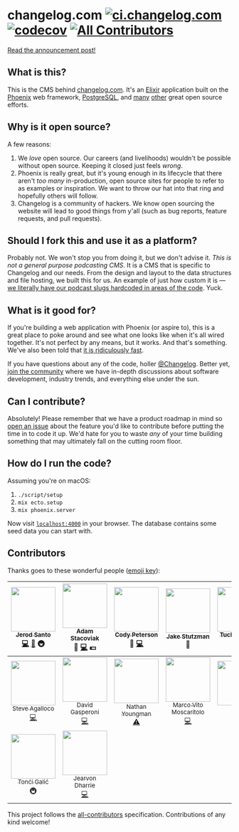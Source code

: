# changelog.com [![ci.changelog.com](https://ci.changelog.com/api/v1/pipelines/changelog.com/jobs/deploy/badge)](https://ci.changelog.com/teams/main/pipelines/changelog.com/jobs/deploy) [![codecov](https://codecov.io/gh/thechangelog/changelog.com/branch/master/graph/badge.svg)](https://codecov.io/gh/thechangelog/changelog.com) [![All Contributors](https://img.shields.io/badge/all_contributors-16-orange.svg?style=flat-square)](#contributors)

[Read the announcement post!](https://changelog.com/posts/changelog-is-open-source)

## What is this?

This is the CMS behind [changelog.com](https://changelog.com). It's an [Elixir](http://elixir-lang.org) application built on the [Phoenix](http://www.phoenixframework.org) web framework, [PostgreSQL](https://www.postgresql.org), and [many](https://github.com/thechangelog/changelog.com/blob/master/mix.exs#L33) [other](https://github.com/thechangelog/changelog.com/blob/master/package.json) great open source efforts.

## Why is it open source?

A few reasons:

1. We _love_ open source. Our careers (and livelihoods) wouldn't be possible without open source. Keeping it closed just feels _wrong_.
2. Phoenix is really great, but it's young enough in its lifecycle that there aren't _too many_ in-production, open source sites for people to refer to as examples or inspiration. We want to throw our hat into that ring and hopefully others will follow.
3. Changelog is a community of hackers. We know open sourcing the website will lead to good things from y'all (such as bug reports, feature requests, and pull requests).

## Should I fork this and use it as a platform?

Probably not. We won't stop you from doing it, but we don't advise it. _This is not a general purpose podcasting CMS_. It is a CMS that is specific to Changelog and our needs. From the design and layout to the data structures and file hosting, we built this for us. An example of just how custom it is — [we literally have our podcast slugs hardcoded in areas of the code](https://github.com/thechangelog/changelog.com/blob/master/web/controllers/slack_controller.ex#L22). Yuck.

## What is it good for?

If you're building a web application with Phoenix (or aspire to), this is a great place to poke around and see what one looks like when it's all wired together. It's not perfect by any means, but it works. And that's something. We've also been told that [it is ridiculously fast](https://twitter.com/augiedb/status/788344626663096320).

If you have questions about any of the code, holler [@Changelog](https://twitter.com/changelog). Better yet, [join the community](https://changelog.com/community) where we have in-depth discussions about software development, industry trends, and everything else under the sun.

## Can I contribute?

Absolutely! Please remember that we have a product roadmap in mind so [open an issue](https://github.com/thechangelog/changelog.com/issues) about the feature you'd like to contribute before putting the time in to code it up. We'd hate for you to waste _any_ of your time building something that may ultimately fall on the cutting room floor.

## How do I run the code?

Assuming you're on macOS:

  1. `./script/setup`
  2. `mix ecto.setup`
  3. `mix phoenix.server`

Now visit [`localhost:4000`](http://localhost:4000) in your browser.
The database contains some seed data you can start with.

## Contributors

Thanks goes to these wonderful people ([emoji key](https://github.com/kentcdodds/all-contributors#emoji-key)):

<!-- ALL-CONTRIBUTORS-LIST:START - Do not remove or modify this section -->
| [<img src="https://avatars3.githubusercontent.com/u/8212?v=3" width="100px;"/><br /><sub>Jerod Santo</sub>](https://jerodsanto.net)<br />[💻](https://github.com/thechangelog/changelog.com/commits?author=jerodsanto) [📖](https://github.com/thechangelog/changelog.com/commits?author=jerodsanto) 🚇 | [<img src="https://avatars2.githubusercontent.com/u/2933?v=3" width="100px;"/><br /><sub>Adam Stacoviak</sub>](https://changelog.com/)<br />🎨 [💻](https://github.com/thechangelog/changelog.com/commits?author=adamstac) 💵 | [<img src="https://avatars0.githubusercontent.com/u/378665?v=3" width="100px;"/><br /><sub>Cody Peterson</sub>](http://humanshapes.co)<br />🎨 [💻](https://github.com/thechangelog/changelog.com/commits?author=codyjames) | [<img src="https://pbs.twimg.com/profile_images/562681393130377216/9Vyehvz8.jpeg" width="100px;"/><br /><sub>Jake Stutzman</sub>](http://elevate.co)<br />🎨 | [<img src="https://avatars2.githubusercontent.com/u/7838530?v=3" width="100px;"/><br /><sub>Tucker Cowie</sub>](https://github.com/TuckerCowie)<br />[💻](https://github.com/thechangelog/changelog.com/commits?author=TuckerCowie) | [<img src="https://avatars2.githubusercontent.com/u/3342?v=3" width="100px;"/><br /><sub>Gerhard Lazu</sub>](https://github.com/gerhard)<br />🚇 [💻](https://github.com/thechangelog/changelog.com/commits?author=gerhard) | [<img src="https://avatars1.githubusercontent.com/u/886?v=3" width="100px;"/><br /><sub>Dennis Reimann</sub>](https://dennisreimann.de)<br />[💻](https://github.com/thechangelog/changelog.com/commits?author=dennisreimann) |
| :---: | :---: | :---: | :---: | :---: | :---: | :---: |
| [<img src="https://avatars0.githubusercontent.com/u/28044?v=3" width="100px;"/><br /><sub>Steve Agalloco</sub>](http://beforeitwasround.com)<br />[💻](https://github.com/thechangelog/changelog.com/commits?author=stve) | [<img src="https://avatars1.githubusercontent.com/u/898057?v=3" width="100px;"/><br /><sub>David Gasperoni</sub>](http://david.gasperoni.org)<br />[💻](https://github.com/thechangelog/changelog.com/commits?author=mcdado) | [<img src="https://avatars2.githubusercontent.com/u/4566?v=3" width="100px;"/><br /><sub>Nathan Youngman</sub>](https://nathany.com)<br />[⚠️](https://github.com/thechangelog/changelog.com/commits?author=nathany) | [<img src="https://avatars3.githubusercontent.com/u/43941?v=3" width="100px;"/><br /><sub>Marco Vito Moscaritolo</sub>](http://mavimo.org)<br />[💻](https://github.com/thechangelog/changelog.com/commits?author=mavimo) | [<img src="https://avatars0.githubusercontent.com/u/5904417?v=3" width="100px;"/><br /><sub>0x4e</sub>](https://github.com/fallenpeace)<br />[💻](https://github.com/thechangelog/changelog.com/commits?author=fallenpeace) | [<img src="https://avatars1.githubusercontent.com/u/8217766?v=3" width="100px;"/><br /><sub>Juan Soto</sub>](https://juansoto.me)<br />[💻](https://github.com/thechangelog/changelog.com/commits?author=sotojuan) | [<img src="https://avatars2.githubusercontent.com/u/1248581?v=3" width="100px;"/><br /><sub>Andrea Rossi</sub>](https://github.com/lucidstack)<br />[💻](https://github.com/thechangelog/changelog.com/commits?author=lucidstack) |
| [<img src="https://avatars3.githubusercontent.com/u/51889?v=3" width="100px;"/><br /><sub>Tonći Galić</sub>](http://tuxified.com)<br />🚇 | [<img src="https://avatars2.githubusercontent.com/u/321306?v=3" width="100px;"/><br /><sub>Jearvon Dharrie</sub>](http://jearvondharrie.com)<br />[💻](https://github.com/thechangelog/changelog.com/commits?author=iamjarvo) |
<!-- ALL-CONTRIBUTORS-LIST:END -->

This project follows the [all-contributors](https://github.com/kentcdodds/all-contributors) specification. Contributions of any kind welcome!
